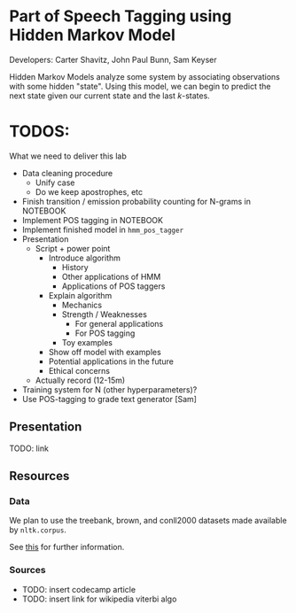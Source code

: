 # Part of Speech Tagging using Hidden Markov Model
Developers: Carter Shavitz, John Paul Bunn, Sam Keyser


Hidden Markov Models analyze some system by associating observations with some hidden "state". Using this model, we can begin to predict the next state given our current state and the last *k*-states.

# TODOS:
What we need to deliver this lab
* Data cleaning procedure
  * Unify case
  * Do we keep apostrophes, etc
* Finish transition / emission probability counting for N-grams in NOTEBOOK
* Implement POS tagging in NOTEBOOK
* Implement finished model in `hmm_pos_tagger`
* Presentation
  * Script + power point
    * Introduce algorithm
      * History
      * Other applications of HMM
      * Applications of POS taggers
    * Explain algorithm
      * Mechanics
      * Strength / Weaknesses
        * For general applications
        * For POS tagging
      * Toy examples
    * Show off model with examples
    * Potential applications in the future
    * Ethical concerns
  * Actually record (12-15m)
* Training system for N (other hyperparameters)?
* Use POS-tagging to grade text generator [Sam]

## Presentation
TODO: link


## Resources
### Data
We plan to use the treebank, brown, and conll2000 datasets made available by `nltk.corpus`.


See [this](https://www.kaggle.com/code/gauravduttakiit/pos-tagging-part-3/notebook) for further information.


### Sources
* TODO: insert codecamp article
* TODO: insert link for wikipedia viterbi algo
